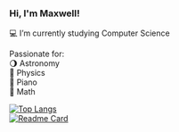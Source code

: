 ### Hi, I'm Maxwell!
💻 I’m currently studying Computer Science

Passionate for: \
🌖 Astronomy\
🍎 Physics\
🎹 Piano\
🧮 Math

[![Top Langs](https://github-readme-stats.vercel.app/api/top-langs/?username=Maxw-ll&layout=compact&theme=dark&langs_count=8&hide_border=true)](https://github.com/Maxw-ll)\
[![Readme Card](https://github-readme-stats.vercel.app/api/pin/?username=alphinos&repo=Pytholicos_Anonimos&theme=dark&hide_border=true)](https://github.com/alphinos/pytholicos_anonimos)
